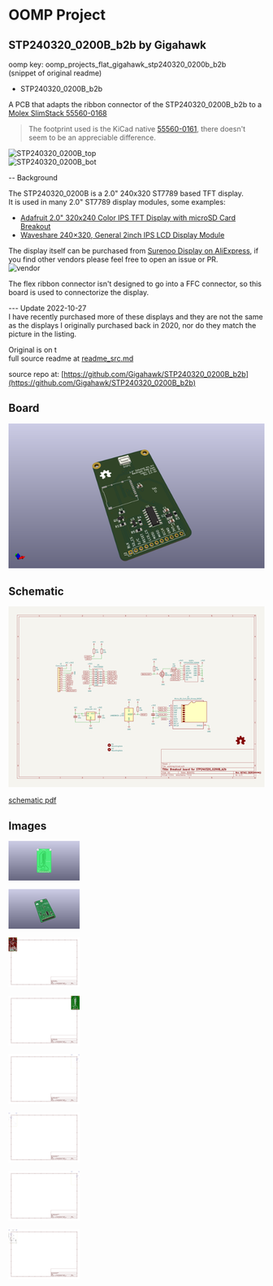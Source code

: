 # OOMP Project  
## STP240320_0200B_b2b  by Gigahawk  
  
oomp key: oomp_projects_flat_gigahawk_stp240320_0200b_b2b  
(snippet of original readme)  
  
- STP240320_0200B_b2b  
  
A PCB that adapts the ribbon connector of the STP240320_0200B_b2b to a [Molex SlimStack 55560-0168](https://www.molex.com/molex/products/part-detail/pcb_headers/0555600168)  
> The footprint used is the KiCad native [55560-0161](https://gitlab.com/kicad/libraries/kicad-footprints/-/blob/master/Connector_Molex.pretty/Molex_SlimStack_55560-0161_2x08_P0.50mm_Vertical.kicad_mod), there doesn't seem to be an appreciable difference.  
  
![STP240320_0200B_top](./images/STP240320_0200B_b2b_top.png)  
![STP240320_0200B_bot](./images/STP240320_0200B_b2b_bot.png)  
  
-- Background  
  
The STP240320_0200B is a 2.0" 240x320 ST7789 based TFT display.  
It is used in many 2.0" ST7789 display modules, some examples:  
- [Adafruit 2.0" 320x240 Color IPS TFT Display with microSD Card Breakout](https://www.adafruit.com/product/4311)  
- [Waveshare 240×320, General 2inch IPS LCD Display Module](https://www.waveshare.com/2inch-lcd-module.htm)  
  
The display itself can be purchased from [Surenoo Display on AliExpress](https://www.aliexpress.com/item/4000469644849.html), if you find other vendors please feel free to open an issue or PR.  
![vendor](./images/vendor.png)  
  
The flex ribbon connector isn't designed to go into a FFC connector, so this board is used to connectorize the display.  
  
--- Update 2022-10-27  
I have recently purchased more of these displays and they are not the same as the displays I originally purchased back in 2020, nor do they match the picture in the listing.  
  
Original is on t  
  full source readme at [readme_src.md](readme_src.md)  
  
source repo at: [https://github.com/Gigahawk/STP240320_0200B_b2b](https://github.com/Gigahawk/STP240320_0200B_b2b)  
## Board  
  
[![working_3d.png](working_3d_600.png)](working_3d.png)  
## Schematic  
  
[![working_schematic.png](working_schematic_600.png)](working_schematic.png)  
  
[schematic pdf](working_schematic.pdf)  
## Images  
  
[![working_3D_bottom.png](working_3D_bottom_140.png)](working_3D_bottom.png)  
  
[![working_3D_top.png](working_3D_top_140.png)](working_3D_top.png)  
  
[![working_assembly_page_01.png](working_assembly_page_01_140.png)](working_assembly_page_01.png)  
  
[![working_assembly_page_02.png](working_assembly_page_02_140.png)](working_assembly_page_02.png)  
  
[![working_assembly_page_03.png](working_assembly_page_03_140.png)](working_assembly_page_03.png)  
  
[![working_assembly_page_04.png](working_assembly_page_04_140.png)](working_assembly_page_04.png)  
  
[![working_assembly_page_05.png](working_assembly_page_05_140.png)](working_assembly_page_05.png)  
  
[![working_assembly_page_06.png](working_assembly_page_06_140.png)](working_assembly_page_06.png)  
